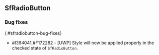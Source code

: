 ## SfRadioButton

### Bug fixes
{:#sfradiobutton-bug-fixes}

* \#I364041,#F172282 - [UWP] Style will now be applied properly in the checked state of `SfRadioButton`.

